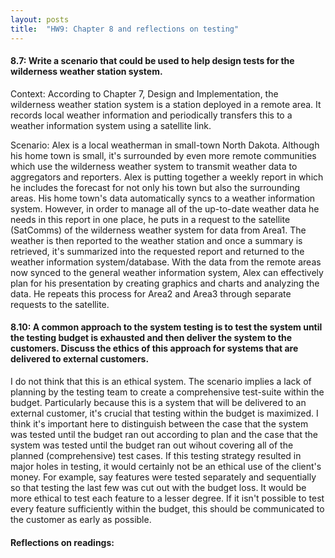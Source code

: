 ```yaml
---
layout: posts
title:  "HW9: Chapter 8 and reflections on testing"
---
```

#### 8.7: Write a scenario that could be used to help design tests for the wilderness weather station system.
Context: According to Chapter 7, Design and Implementation, the wilderness weather station system is a station deployed in a remote area. It records local weather information and periodically transfers this to a weather information system using a satellite link.

Scenario: Alex is a local weatherman in small-town North Dakota. Although his home town is small, it's surrounded by even more remote communities which use the wilderness weather system to transmit weather data to aggregators and reporters. Alex is putting together a weekly report in which he includes the forecast for not only his town but also the surrounding areas. His home town's data automatically syncs to a weather information system. However, in order to manage all of the up-to-date weather data he needs in this report in one place, he puts in a request to the satellite (SatComms) of the wilderness weather system for data from Area1. The weather is then reported to the weather station and once a summary is retrieved, it's summarized into the requested report and returned to the weather information system/database. With the data from the remote areas now synced to the general weather information system, Alex can effectively plan for his presentation by creating graphics and charts and analyzing the data. He repeats this process for Area2 and Area3 through separate requests to the satellite.

#### 8.10: A common approach to the system testing is to test the system until the testing budget is exhausted and then deliver the system to the customers. Discuss the ethics of this approach for systems that are delivered to external customers.

I do not think that this is an ethical system. The scenario implies a lack of planning by the testing team to create a comprehensive test-suite within the budget. Particularly because this is a system that will be delivered to an external customer, it's crucial that testing within the budget is maximized. I think it's important here to distinguish between the case that the system was tested until the budget ran out according to plan and the case that the system was tested until the budget ran out wihout covering all of the planned (comprehensive) test cases. If this testing strategy resulted in major holes in testing, it would certainly not be an ethical use of the client's money. For example, say features were tested separately and sequentially so that testing the last few was cut out with the budget loss. It would be more ethical to test each feature to a lesser degree. If it isn't possible to test every feature sufficiently within the budget, this should be communicated to the customer as early as possible.

#### Reflections on readings:

